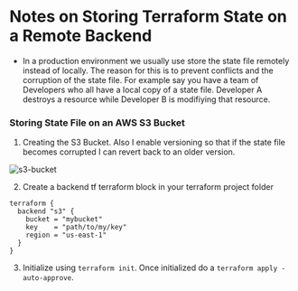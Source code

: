 # Notes on Storing Terraform State on a Remote Backend 




- In a production environment we usually use store the state file remotely instead of locally. The reason for this is to prevent conflicts and the corruption of the state file. For example say you have a team of Developers who all have a local copy of a state file. Developer A destroys a resource while Developer B is modifiying that resource. 





### Storing State File on an AWS S3 Bucket

1. Creating the S3 Bucket. Also I enable versioning so that if the state file becomes corrupted I can revert back to an older version. 

![s3-bucket](https://github.com/josiah34/terraform-course/assets/25124463/ff8045eb-f382-48c4-aacc-c1850ad70e2e)

2. Create a backend tf terraform block in your terraform project folder 

```
terraform {
  backend "s3" {
    bucket = "mybucket"
    key    = "path/to/my/key"
    region = "us-east-1"
  }
}
```

3. Initialize using ``terraform init``. Once initialized do a ``terraform apply -auto-approve``.

